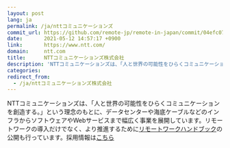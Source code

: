 ```yaml
---
layout: post
lang: ja
permalink: /ja/nttコミュニケーションズ
commit_url: https://github.com/remote-jp/remote-in-japan/commit/04efc076de47073c15cc4cf655f7c043b10eed21
date:       2021-05-12 14:57:17 +0900
link:       https://www.ntt.com/
domain:     ntt.com
title:      NTTコミュニケーションズ株式会社
description: 'NTTコミュニケーションズは、「人と世界の可能性をひらくコミュニケーションを創造する。」という理念のもとに、データセンターや海底ケーブルなどのインフラからソフトウェアやWebサービスまで幅広く事業を展開しています。リモートワークの導入だけでなく、より推進するためにリモートワークハンドブックの公開も行っています。採用情報はこちら'
categories: 
redirect_from:
  - /ja/nttコミュニケーションズ株式会社
---
```


<p>NTTコミュニケーションズは、「人と世界の可能性をひらくコミュニケーションを創造する。」という理念のもとに、データセンターや海底ケーブルなどのインフラからソフトウェアやWebサービスまで幅広く事業を展開しています。リモートワークの導入だけでなく、より推進するために<a href="https://nttcom.github.io/remote-work-handbook/">リモートワークハンドブック</a>の公開も行っています。採用情報は<a href="https://www.ntt.com/about-us/recruit/scout/">こちら</a></p>
